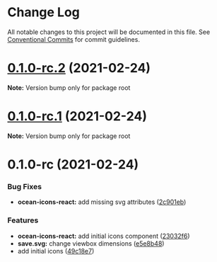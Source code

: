 # Change Log

All notable changes to this project will be documented in this file.
See [Conventional Commits](https://conventionalcommits.org) for commit guidelines.

# [0.1.0-rc.2](https://github.com/Pagnet/ocean-icons/compare/v0.1.0-rc.1...v0.1.0-rc.2) (2021-02-24)

**Note:** Version bump only for package root

# [0.1.0-rc.1](https://github.com/Pagnet/ocean-icons/compare/v0.1.0-rc...v0.1.0-rc.1) (2021-02-24)

**Note:** Version bump only for package root

# 0.1.0-rc (2021-02-24)

### Bug Fixes

- **ocean-icons-react:** add missing svg attributes ([2c901eb](https://github.com/Pagnet/ocean-icons/commit/2c901eb2772b31a3a6208b192028dbc526ca7bc4))

### Features

- **ocean-icons-react:** add initial icons component ([23032f6](https://github.com/Pagnet/ocean-icons/commit/23032f6240bf189aa95a72773701c2802c6b7580))
- **save.svg:** change viewbox dimensions ([e5e8b48](https://github.com/Pagnet/ocean-icons/commit/e5e8b489b3b03759fee98b573f51f81824dffe1d))
- add initial icons ([49c18e7](https://github.com/Pagnet/ocean-icons/commit/49c18e7f699c71ef16aebacf8aeca38e174d1839))
